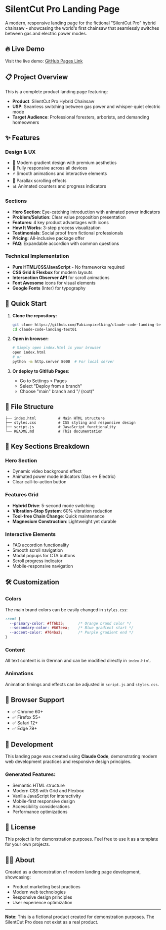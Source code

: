 # SilentCut Pro Landing Page

A modern, responsive landing page for the fictional "SilentCut Pro" hybrid chainsaw - showcasing the world's first chainsaw that seamlessly switches between gas and electric power modes.

## 🔥 Live Demo

Visit the live demo: [GitHub Pages Link](https://fabianpixelking.github.io/claude-code-landing-test01/)

## 📋 Project Overview

This is a complete product landing page featuring:

- **Product**: SilentCut Pro Hybrid Chainsaw
- **USP**: Seamless switching between gas power and whisper-quiet electric mode
- **Target Audience**: Professional foresters, arborists, and demanding homeowners

## ✨ Features

### Design & UX
- 🎨 Modern gradient design with premium aesthetics
- 📱 Fully responsive across all devices
- ⚡ Smooth animations and interactive elements
- 🔄 Parallax scrolling effects
- 📊 Animated counters and progress indicators

### Sections
- **Hero Section**: Eye-catching introduction with animated power indicators
- **Problem/Solution**: Clear value proposition presentation
- **Features**: 4 key product advantages with icons
- **How It Works**: 3-step process visualization
- **Testimonials**: Social proof from fictional professionals
- **Pricing**: All-inclusive package offer
- **FAQ**: Expandable accordion with common questions

### Technical Implementation
- **Pure HTML/CSS/JavaScript** - No frameworks required
- **CSS Grid & Flexbox** for modern layouts
- **Intersection Observer API** for scroll animations
- **Font Awesome** icons for visual elements
- **Google Fonts** (Inter) for typography

## 🚀 Quick Start

1. **Clone the repository:**
   ```bash
   git clone https://github.com/Fabianpixelking/claude-code-landing-test01.git
   cd claude-code-landing-test01
   ```

2. **Open in browser:**
   ```bash
   # Simply open index.html in your browser
   open index.html
   # or
   python -m http.server 8000  # For local server
   ```

3. **Or deploy to GitHub Pages:**
   - Go to Settings > Pages
   - Select "Deploy from a branch"
   - Choose "main" branch and "/ (root)"

## 📁 File Structure

```
├── index.html          # Main HTML structure
├── styles.css          # CSS styling and responsive design
├── script.js           # JavaScript functionality
└── README.md           # This documentation
```

## 🎯 Key Sections Breakdown

### Hero Section
- Dynamic video background effect
- Animated power mode indicators (Gas ↔ Electric)
- Clear call-to-action button

### Features Grid
- **Hybrid Drive**: 5-second mode switching
- **Vibration-Stop System**: 60% vibration reduction
- **Tool-free Chain Change**: Quick maintenance
- **Magnesium Construction**: Lightweight yet durable

### Interactive Elements
- FAQ accordion functionality
- Smooth scroll navigation
- Modal popups for CTA buttons
- Scroll progress indicator
- Mobile-responsive navigation

## 🛠️ Customization

### Colors
The main brand colors can be easily changed in `styles.css`:
```css
:root {
  --primary-color: #ff6b35;      /* Orange brand color */
  --secondary-color: #667eea;    /* Blue gradient start */
  --accent-color: #764ba2;       /* Purple gradient end */
}
```

### Content
All text content is in German and can be modified directly in `index.html`.

### Animations
Animation timings and effects can be adjusted in `script.js` and `styles.css`.

## 📱 Browser Support

- ✅ Chrome 60+
- ✅ Firefox 55+
- ✅ Safari 12+
- ✅ Edge 79+

## 🤖 Development

This landing page was created using **Claude Code**, demonstrating modern web development practices and responsive design principles.

### Generated Features:
- Semantic HTML structure
- Modern CSS with Grid and Flexbox
- Vanilla JavaScript for interactivity
- Mobile-first responsive design
- Accessibility considerations
- Performance optimizations

## 📄 License

This project is for demonstration purposes. Feel free to use it as a template for your own projects.

## 🙋‍♂️ About

Created as a demonstration of modern landing page development, showcasing:
- Product marketing best practices
- Modern web technologies
- Responsive design principles
- User experience optimization

---

**Note**: This is a fictional product created for demonstration purposes. The SilentCut Pro does not exist as a real product.
